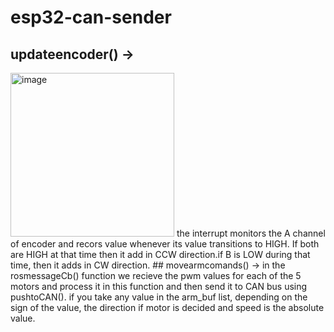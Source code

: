# esp32-can-sender
## updateencoder() ->
<img width="262" alt="image" src="https://github.com/user-attachments/assets/6487d651-ca56-44f6-847e-a00f9a07a727">
the interrupt monitors the A channel of encoder and recors value whenever its value transitions to HIGH. If both are HIGH at that time then it add in CCW direction.if B is LOW during that time, then it adds in CW direction.
## movearmcomands() ->
in the rosmessageCb() function we recieve the pwm values for each of the 5 motors and process it in this function and then send it to CAN bus using pushtoCAN().
if you take any value in the arm_buf list, depending on the sign of the value, the direction if motor is decided and speed is the absolute value.

